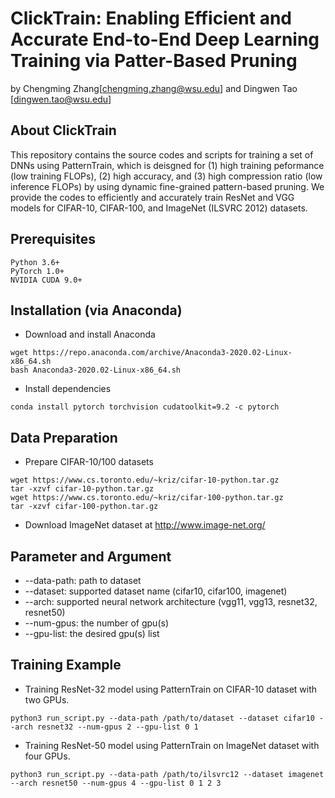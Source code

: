 # ClickTrain: Enabling Efficient and Accurate End-to-End Deep Learning Training via Patter-Based Pruning

by Chengming Zhang[chengming.zhang@wsu.edu] and Dingwen Tao [dingwen.tao@wsu.edu]

## About ClickTrain
This repository contains the source codes and scripts for training a set of DNNs using PatternTrain, which is deisgned for (1) high training peformance (low training FLOPs), (2) high accuracy, and (3) high compression ratio (low inference FLOPs) by using dynamic fine-grained pattern-based pruning. We provide the codes to efficiently and accurately train ResNet and VGG models for CIFAR-10, CIFAR-100, and ImageNet (ILSVRC 2012) datasets.

## Prerequisites
```
Python 3.6+
PyTorch 1.0+
NVIDIA CUDA 9.0+
```

## Installation (via Anaconda)
- Download and install Anaconda
```
wget https://repo.anaconda.com/archive/Anaconda3-2020.02-Linux-x86_64.sh
bash Anaconda3-2020.02-Linux-x86_64.sh
```

- Install dependencies
```
conda install pytorch torchvision cudatoolkit=9.2 -c pytorch
```

## Data Preparation
- Prepare CIFAR-10/100 datasets 
```
wget https://www.cs.toronto.edu/~kriz/cifar-10-python.tar.gz
tar -xzvf cifar-10-python.tar.gz
wget https://www.cs.toronto.edu/~kriz/cifar-100-python.tar.gz
tar -xzvf cifar-100-python.tar.gz
```

- Download ImageNet dataset at http://www.image-net.org/

## Parameter and Argument
- --data-path: path to dataset
- --dataset: supported dataset name (cifar10, cifar100, imagenet)
- --arch: supported neural network architecture (vgg11, vgg13, resnet32, resnet50)
- --num-gpus: the number of gpu(s)
- --gpu-list: the desired gpu(s) list

## Training Example
- Training ResNet-32 model using PatternTrain on CIFAR-10 dataset with two GPUs. 
```
python3 run_script.py --data-path /path/to/dataset --dataset cifar10 --arch resnet32 --num-gpus 2 --gpu-list 0 1
```

- Training ResNet-50 model using PatternTrain on ImageNet dataset with four GPUs.
```
python3 run_script.py --data-path /path/to/ilsvrc12 --dataset imagenet --arch resnet50 --num-gpus 4 --gpu-list 0 1 2 3
```
